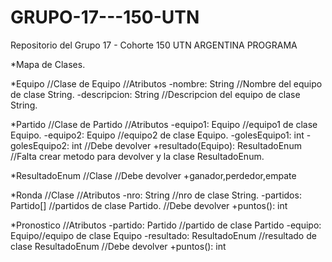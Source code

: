 # GRUPO-17---150-UTN
Repositorio del Grupo 17 - Cohorte 150 UTN ARGENTINA PROGRAMA

*Mapa de Clases.

*Equipo //Clase de Equipo
//Atributos
-nombre: String //Nombre del equipo de clase String.
-descripcion: String //Descripcion del equipo de clase String.

*Partido //Clase de Partido
//Atributos
-equipo1: Equipo //equipo1 de clase Equipo.
-equipo2: Equipo //equipo2 de clase Equipo.
-golesEquipo1: int
-golesEquipo2: int
//Debe devolver
+resultado(Equipo): ResultadoEnum //Falta crear metodo para devolver y la clase ResultadoEnum.

*ResultadoEnum //Clase
//Debe devolver
+ganador,perdedor,empate

*Ronda //Clase
//Atributos
-nro: String //nro de clase String.
-partidos: Partido[] //partidos de clase Partido.
//Debe devolver
+puntos(): int

*Pronostico
//Atributos
-partido: Partido //partido de clase Partido
-equipo: Equipo//equipo de clase Equipo
-resultado: ResultadoEnum //resultado de clase ResultadoEnum
//Debe devolver
+puntos(): int
